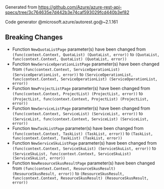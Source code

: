 Generated from https://github.com/Azure/azure-rest-api-specs/tree/3c764635e7d442b3e74caf593029fcd440b3ef82

Code generator @microsoft.azure/autorest.go@~2.1.161

## Breaking Changes

- Function `NewQuotaListPage` parameter(s) have been changed from `(func(context.Context, QuotaList) (QuotaList, error))` to `(QuotaList, func(context.Context, QuotaList) (QuotaList, error))`
- Function `NewServiceOperationListPage` parameter(s) have been changed from `(func(context.Context, ServiceOperationList) (ServiceOperationList, error))` to `(ServiceOperationList, func(context.Context, ServiceOperationList) (ServiceOperationList, error))`
- Function `NewProjectListPage` parameter(s) have been changed from `(func(context.Context, ProjectList) (ProjectList, error))` to `(ProjectList, func(context.Context, ProjectList) (ProjectList, error))`
- Function `NewServiceListPage` parameter(s) have been changed from `(func(context.Context, ServiceList) (ServiceList, error))` to `(ServiceList, func(context.Context, ServiceList) (ServiceList, error))`
- Function `NewTaskListPage` parameter(s) have been changed from `(func(context.Context, TaskList) (TaskList, error))` to `(TaskList, func(context.Context, TaskList) (TaskList, error))`
- Function `NewServiceSkuListPage` parameter(s) have been changed from `(func(context.Context, ServiceSkuList) (ServiceSkuList, error))` to `(ServiceSkuList, func(context.Context, ServiceSkuList) (ServiceSkuList, error))`
- Function `NewResourceSkusResultPage` parameter(s) have been changed from `(func(context.Context, ResourceSkusResult) (ResourceSkusResult, error))` to `(ResourceSkusResult, func(context.Context, ResourceSkusResult) (ResourceSkusResult, error))`
